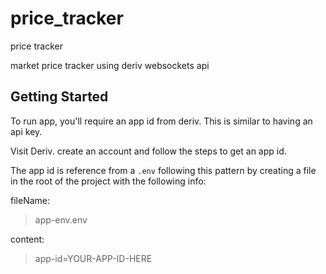 # price_tracker

price tracker

market price tracker using deriv websockets api

## Getting Started

To run app, you'll require an app id from deriv. This is similar to having an api key.

Visit Deriv. create an account and follow the steps to get an app id.

The app id is reference from a `.env` following this pattern by creating a file in the root of the project
with the following info:

fileName: 

> app-env.env

content: 

> app-id=YOUR-APP-ID-HERE